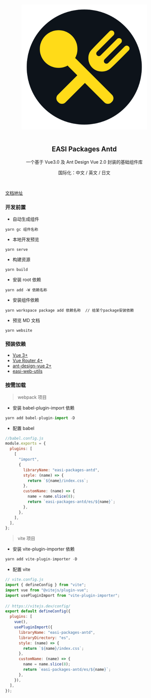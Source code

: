 <p align="center">
  <br>
  <img width="400" src="./assets/logo.webp">
  <br>
  <br>
</p>

<h2 align='center'>EASI Packages Antd</h2>

<p align='center'>
一个基于 Vue3.0 及 Ant Design Vue 2.0 封装的基础组件库
</p>
<p align='center'>
国际化：中文 / 英文 / 日文
</p>
<br>

[文档地址](https://static.easiglobal.com/easi-packages-antd/0.0.24/website/index.html)

### 开发前置

- 自动生成组件

```
yarn gc 组件名称
```

- 本地开发预览

```
yarn serve
```

- 构建资源

```
yarn build
```

- 安装 root 依赖

```
yarn add -W 依赖名称
```

- 安装组件依赖

```
yarn workspace package add 依赖名称  // 给某个package安装依赖
```

- 预览 MD 文档

```
yarn website
```

### 预装依赖

- [Vue 3+](https://github.com/vuejs/vue-next)
- [Vue Router 4+](https://github.com/vuejs/vue-router-next)
- [ant-design-vue 2+](https://github.com/vueComponent/ant-design-vue)
- [easi-web-utils](https://github.com/infinitasx/easi-web-utils.git#main)

### 按需加载

> webpack 项目

- 安装 babel-plugin-import 依赖

```js
yarn add babel-plugin-import -D
```

- 配置 babel

```js
//babel.config.js
module.exports = {
  plugins: [
    [
      "import",
      {
        libraryName: "easi-packages-antd",
        style: (name) => {
          return `${name}/index.css`;
        },
        customName: (name) => {
          name = name.slice(8);
          return `easi-packages-antd/es/${name}`;
        },
      },
    ],
  ],
};
```

> vite 项目

- 安装 vite-plugin-importer 依赖

```js
yarn add vite-plugin-importer -D
```

- 配置 vite

```js
// vite.config.js
import { defineConfig } from "vite";
import vue from "@vitejs/plugin-vue";
import usePluginImport from "vite-plugin-importer";

// https://vitejs.dev/config/
export default defineConfig({
  plugins: [
    vue(),
    usePluginImport({
      libraryName: "easi-packages-antd",
      libraryDirectory: "es",
      style: (name) => {
        return `${name}/index.css`;
      },
      customName: (name) => {
        name = name.slice(8);
        return `easi-packages-antd/es/${name}`;
      },
    }),
  ],
});
```
